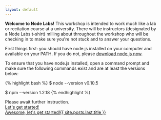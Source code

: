 ```yaml
---
layout: default
---
```


**Welcome to Node Labs!** This workshop is intended to work much like a lab or recitation course at a university. There will be instructors (designated by a Node Labs t-shirt) milling about throughout the workshop who will be checking in to make sure you're not stuck and to answer your questions.

First things first: you should have node.js installed on your computer and available on your PATH. If you do not, please [download node.js now](http://nodejs.org/download).

To ensure that you have node.js installed, open a command prompt and make sure the following commands exist and are at least the versions below:

{% highlight bash %}
$ node --version
v0.10.5

$ npm --version
1.2.18
{% endhighlight %}

<div id="next">
  <div class="stop">
    Please await further instruction.
  </div>
  <div class="userprompt">
    <a href="#">Let's get started!</a>
  </div>
  <div class="continue">
    <!-- Please don't just skip through these, actually do the labs! -->
    <a href="{{ site.posts.last.url }}">Awesome, let's get started!<span>{{ site.posts.last.title }}</span></a>
  </div>
</div>
